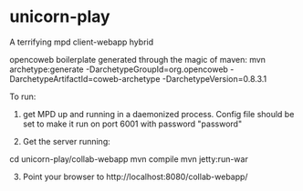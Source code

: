 unicorn-play
============

A terrifying mpd client-webapp hybrid

opencoweb boilerplate generated through the magic of maven:
mvn archetype:generate -DarchetypeGroupId=org.opencoweb -DarchetypeArtifactId=coweb-archetype -DarchetypeVersion=0.8.3.1

To run:

1. get MPD up and running in a daemonized process. Config file should be set to make it run on port 6001 with password "password"

2. Get the server running:

cd unicorn-play/collab-webapp
mvn compile
mvn jetty:run-war

3. Point your browser to http://localhost:8080/collab-webapp/
